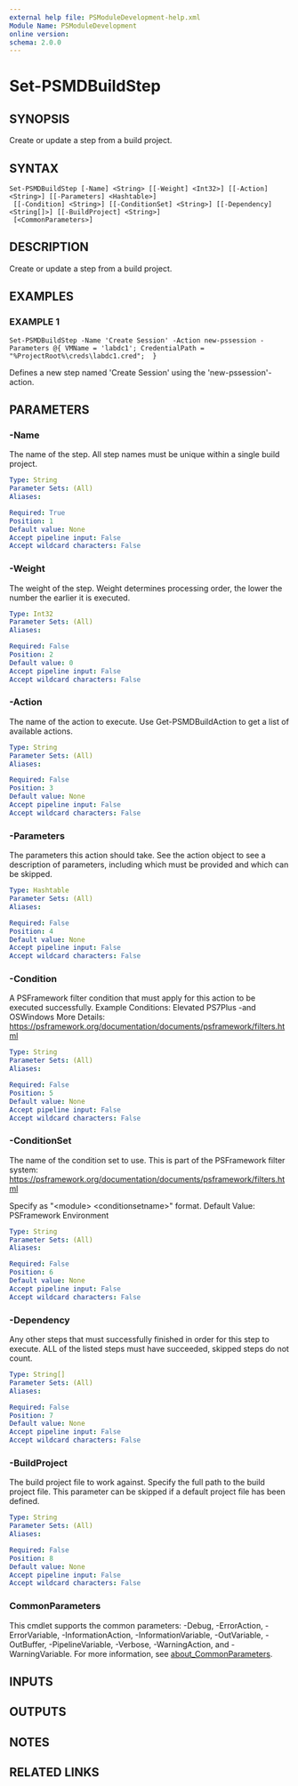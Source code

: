 ```yaml
---
external help file: PSModuleDevelopment-help.xml
Module Name: PSModuleDevelopment
online version:
schema: 2.0.0
---
```


# Set-PSMDBuildStep

## SYNOPSIS
Create or update a step from a build project.

## SYNTAX

```
Set-PSMDBuildStep [-Name] <String> [[-Weight] <Int32>] [[-Action] <String>] [[-Parameters] <Hashtable>]
 [[-Condition] <String>] [[-ConditionSet] <String>] [[-Dependency] <String[]>] [[-BuildProject] <String>]
 [<CommonParameters>]
```

## DESCRIPTION
Create or update a step from a build project.

## EXAMPLES

### EXAMPLE 1
```
Set-PSMDBuildStep -Name 'Create Session' -Action new-pssession -Parameters @{ VMName = 'labdc1'; CredentialPath = "%ProjectRoot%\creds\labdc1.cred";  }
```

Defines a new step named 'Create Session' using the 'new-pssession'-action.

## PARAMETERS

### -Name
The name of the step.
All step names must be unique within a single build project.

```yaml
Type: String
Parameter Sets: (All)
Aliases:

Required: True
Position: 1
Default value: None
Accept pipeline input: False
Accept wildcard characters: False
```

### -Weight
The weight of the step.
Weight determines processing order, the lower the number the earlier it is executed.

```yaml
Type: Int32
Parameter Sets: (All)
Aliases:

Required: False
Position: 2
Default value: 0
Accept pipeline input: False
Accept wildcard characters: False
```

### -Action
The name of the action to execute.
Use Get-PSMDBuildAction to get a list of available actions.

```yaml
Type: String
Parameter Sets: (All)
Aliases:

Required: False
Position: 3
Default value: None
Accept pipeline input: False
Accept wildcard characters: False
```

### -Parameters
The parameters this action should take.
See the action object to see a description of parameters, including which must be provided and which can be skipped.

```yaml
Type: Hashtable
Parameter Sets: (All)
Aliases:

Required: False
Position: 4
Default value: None
Accept pipeline input: False
Accept wildcard characters: False
```

### -Condition
A PSFramework filter condition that must apply for this action to be executed successfully.
Example Conditions:
  Elevated
  PS7Plus -and OSWindows
More Details: https://psframework.org/documentation/documents/psframework/filters.html

```yaml
Type: String
Parameter Sets: (All)
Aliases:

Required: False
Position: 5
Default value: None
Accept pipeline input: False
Accept wildcard characters: False
```

### -ConditionSet
The name of the condition set to use.
This is part of the PSFramework filter system:
https://psframework.org/documentation/documents/psframework/filters.html

Specify as "\<module\> \<conditionsetname\>" format.
Default Value: PSFramework Environment

```yaml
Type: String
Parameter Sets: (All)
Aliases:

Required: False
Position: 6
Default value: None
Accept pipeline input: False
Accept wildcard characters: False
```

### -Dependency
Any other steps that must successfully finished in order for this step to execute.
ALL of the listed steps must have succeeded, skipped steps do not count.

```yaml
Type: String[]
Parameter Sets: (All)
Aliases:

Required: False
Position: 7
Default value: None
Accept pipeline input: False
Accept wildcard characters: False
```

### -BuildProject
The build project file to work against.
Specify the full path to the build project file.
This parameter can be skipped if a default project file has been defined.

```yaml
Type: String
Parameter Sets: (All)
Aliases:

Required: False
Position: 8
Default value: None
Accept pipeline input: False
Accept wildcard characters: False
```

### CommonParameters
This cmdlet supports the common parameters: -Debug, -ErrorAction, -ErrorVariable, -InformationAction, -InformationVariable, -OutVariable, -OutBuffer, -PipelineVariable, -Verbose, -WarningAction, and -WarningVariable. For more information, see [about_CommonParameters](http://go.microsoft.com/fwlink/?LinkID=113216).

## INPUTS

## OUTPUTS

## NOTES

## RELATED LINKS
